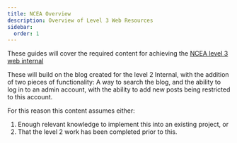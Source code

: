 ```yaml
---
title: NCEA Overview
description: Overview of Level 3 Web Resources
sidebar:
  order: 1
---
```



These guides will cover the required content for achieving the [NCEA level 3 web internal](https://www.nzqa.govt.nz/nqfdocs/ncea-resource/achievements/2024/as91902.pdf)

These will build on the blog created for the level 2 Internal, with the addition of two pieces of functionality: A way to search the blog, and the ability to log in to an admin account, with the ability to add new posts being restricted to this account.

For this reason this content assumes either:
1. Enough relevant knowledge to implement this into an existing project, or
2. That the level 2 work has been completed prior to this.
